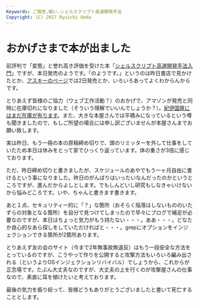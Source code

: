 ```yaml
---
Keywords: ご報告,眠い,シェルスクリプト高速開発手法
Copyright: (C) 2017 Ryuichi Ueda
---
```


# おかげさまで本が出ました
前評判で「変態」と誉れ高き評価を受けた本「<a href="/?page=03237" title="シェルスクリプト高速開発手法入門" target="_blank">シェルスクリプト高速開発手法入門</a>」ですが、本日発売のようです。「のようです。」というのは昨日書店で見かけたとか、<a href="http://ascii.asciimw.jp/books/books/detail/978-4-04-866068-6.shtml" target="_blank">アスキーのページ</a>では2日発売とか、いろいろあってよくわからんからです。

とりあえず皆様のご協力（ウェブ工作活動？）のおかげで、アマゾンが発売と同時に在庫切れになりました（そういう理解でいいんでしょうか？）。<a href="http://www.kinokuniya.co.jp/f/dsg-01-9784048660686" target="_blank">紀伊国屋にはまだ在庫が有ります</a>。また、大きな本屋さんでは平積みになっているという噂も聞きましたので、もしご所望の場合には申し訳ございませんが本屋さんまでお願い致します。

実は昨日、もう一冊の本の原稿締め切りで、頭のリミッターを外して仕事をしていたため本日は休みをとって家でひっくり返っています。体の重さが3倍に感じております。

ただ、昨日締め切りと書きましたが、スケジュールのあやでもう一ヶ月自由に書けるという事になりました。昨日のがんばりはいったいなんだったのかというところですが、進んだからよしとします。でもしんどいし研究もしなきゃいけないから悩みどころです。いや、ちゃんと書きます書きます。

あと１点、セキュリティー的に「？」な箇所（おそらく陥落はしないもののいたずらの対象となる箇所）を自分で見つけてしまったので早々にブログで補足が必要なのですが、本日はちょっと気力がもう持たない・・・。ああ・・・。どなたか良心的なあら探しをしていただければと・・・。grepにオプションをインジェクションできる箇所が2箇所あります。

とりあえず友の会のサイト（今まで2年無事故無違反）はもう一段安全な方法をとっているのですが、こうやって作りを公開すると攻撃方法もいろいろ編み出される（というよりOSインジェクションリバイバル）でしょうから、これからが正念場です。たぶん大丈夫なのですが、大丈夫の上を行くのが攻撃屋さんの仕事なので、素直に耳を傾けたいと考えております。


最後の気力を振り絞って、皆様どうもありがとうございましたと書いて死亡することとします。
